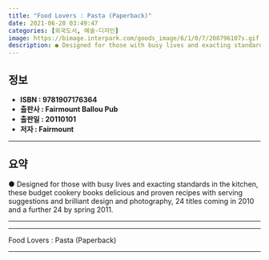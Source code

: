 ```yaml
---
title: "Food Lovers : Pasta (Paperback)"
date: 2021-06-28 03:49:47
categories: [외국도서, 예술-디자인]
image: https://bimage.interpark.com/goods_image/6/1/0/7/208796107s.gif
description: ● Designed for those with busy lives and exacting standards in the kitchen, these budget cookery books delicious and proven recipes with serving suggestions an
---
```


## **정보**

- **ISBN : 9781907176364**
- **출판사 : Fairmount Ballou Pub**
- **출판일 : 20110101**
- **저자 : Fairmount**

------



## **요약**

●  Designed for those with busy lives and exacting standards in the kitchen, these budget cookery books delicious and proven recipes with serving suggestions and brilliant design and photography, 24 titles coming in 2010 and a further 24 by spring 2011.

------



------


Food Lovers : Pasta (Paperback) 

------


